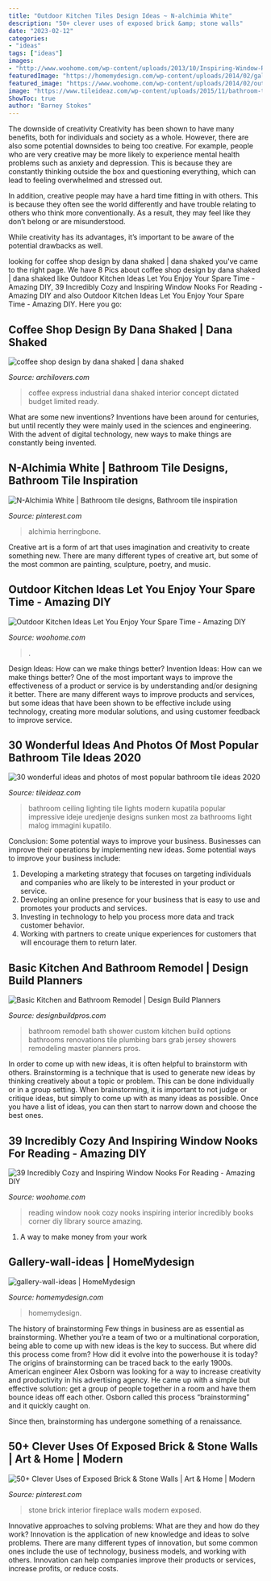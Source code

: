 ```yaml
---
title: "Outdoor Kitchen Tiles Design Ideas ~ N-alchimia White"
description: "50+ clever uses of exposed brick &amp; stone walls"
date: "2023-02-12"
categories:
- "ideas"
tags: ["ideas"]
images:
- "http://www.woohome.com/wp-content/uploads/2013/10/Inspiring-Window-Reading-Nook-8.jpg"
featuredImage: "https://homemydesign.com/wp-content/uploads/2014/02/gallery-wall-ideas.jpg"
featured_image: "https://www.woohome.com/wp-content/uploads/2014/02/outdoor-kitchen-4.jpg"
image: "https://www.tileideaz.com/wp-content/uploads/2015/11/bathroom-tile1.jpg"
ShowToc: true
author: "Barney Stokes"
---
```



The downside of creativity
Creativity has been shown to have many benefits, both for individuals and society as a whole. However, there are also some potential downsides to being too creative.
For example, people who are very creative may be more likely to experience mental health problems such as anxiety and depression. This is because they are constantly thinking outside the box and questioning everything, which can lead to feeling overwhelmed and stressed out.

In addition, creative people may have a hard time fitting in with others. This is because they often see the world differently and have trouble relating to others who think more conventionally. As a result, they may feel like they don’t belong or are misunderstood.

While creativity has its advantages, it’s important to be aware of the potential drawbacks as well.

	

		
looking for coffee shop design by dana shaked | dana shaked you've came to the right page. We have 8 Pics about coffee shop design by dana shaked | dana shaked like Outdoor Kitchen Ideas Let You Enjoy Your Spare Time - Amazing DIY, 39 Incredibly Cozy and Inspiring Window Nooks For Reading - Amazing DIY and also Outdoor Kitchen Ideas Let You Enjoy Your Spare Time - Amazing DIY. Here you go:
		
    
## Coffee Shop Design By Dana Shaked | Dana Shaked

<img loading=lazy src="https://cdn.archilovers.com/projects/b_730_37892d7b-aa3e-4a42-be3e-ae4d9fa84bd0.jpg" onerror="this.onerror=null;this.src='https://tse2.mm.bing.net/th?id=OIP.MAlCbqvZ3HFpEDXZ2dx8uwHaLH&amp;pid=15.1';" alt="coffee shop design by dana shaked | dana shaked">

_Source: archilovers.com_

>coffee express industrial dana shaked interior concept dictated budget limited ready. 

	

What are some new inventions?
Inventions have been around for centuries, but until recently they were mainly used in the sciences and engineering. With the advent of digital technology, new ways to make things are constantly being invented.

    
## N-Alchimia White | Bathroom Tile Designs, Bathroom Tile Inspiration

<img loading=lazy src="https://i.pinimg.com/736x/91/67/79/9167790d9f7fc648d931d978ecd01d12.jpg" onerror="this.onerror=null;this.src='https://tse3.mm.bing.net/th?id=OIP.fGUm2uGt6_F3_xrY3HkdkQHaJ3&amp;pid=15.1';" alt="N-Alchimia White | Bathroom tile designs, Bathroom tile inspiration">

_Source: pinterest.com_

>alchimia herringbone. 

	

Creative art is a form of art that uses imagination and creativity to create something new. There are many different types of creative art, but some of the most common are painting, sculpture, poetry, and music.

    
## Outdoor Kitchen Ideas Let You Enjoy Your Spare Time - Amazing DIY

<img loading=lazy src="https://www.woohome.com/wp-content/uploads/2014/02/outdoor-kitchen-4.jpg" onerror="this.onerror=null;this.src='https://tse1.mm.bing.net/th?id=OIP.jcxSXCNgDdbCiHqAuxVTmAHaKe&amp;pid=15.1';" alt="Outdoor Kitchen Ideas Let You Enjoy Your Spare Time - Amazing DIY">

_Source: woohome.com_

>. 

	

Design Ideas: How can we make things better?
Invention Ideas: How can we make things better?
One of the most important ways to improve the effectiveness of a product or service is by understanding and/or designing it better. There are many different ways to improve products and services, but some ideas that have been shown to be effective include using technology, creating more modular solutions, and using customer feedback to improve service.

    
## 30 Wonderful Ideas And Photos Of Most Popular Bathroom Tile Ideas 2020

<img loading=lazy src="https://www.tileideaz.com/wp-content/uploads/2015/11/bathroom-tile1.jpg" onerror="this.onerror=null;this.src='https://tse4.mm.bing.net/th?id=OIP.XfeGBtgtOlT6blppQFKu2QHaJ3&amp;pid=15.1';" alt="30 wonderful ideas and photos of most popular bathroom tile ideas 2020">

_Source: tileideaz.com_

>bathroom ceiling lighting tile lights modern kupatila popular impressive ideje uredjenje designs sunken most za bathrooms light malog immagini kupatilo. 

	

Conclusion: Some potential ways to improve your business.
Businesses can improve their operations by implementing new ideas. Some potential ways to improve your business include:
1. Developing a marketing strategy that focuses on targeting individuals and companies who are likely to be interested in your product or service.
2. Developing an online presence for your business that is easy to use and promotes your products and services.
3. Investing in technology to help you process more data and track customer behavior.
4. Working with partners to create unique experiences for customers that will encourage them to return later.

    
## Basic Kitchen And Bathroom Remodel | Design Build Planners

<img loading=lazy src="http://designbuildpros.com/wp-content/uploads/2014/02/master-bathroom-remodel-in-Somerset-County-New-Jersey-21.jpg" onerror="this.onerror=null;this.src='https://tse4.mm.bing.net/th?id=OIP.7NysVAY-D_IEOqJa9ixhOgHaLI&amp;pid=15.1';" alt="Basic Kitchen and Bathroom Remodel | Design Build Planners">

_Source: designbuildpros.com_

>bathroom remodel bath shower custom kitchen build options bathrooms renovations tile plumbing bars grab jersey showers remodeling master planners pros. 

	

In order to come up with new ideas, it is often helpful to brainstorm with others. Brainstorming is a technique that is used to generate new ideas by thinking creatively about a topic or problem. This can be done individually or in a group setting. When brainstorming, it is important to not judge or critique ideas, but simply to come up with as many ideas as possible. Once you have a list of ideas, you can then start to narrow down and choose the best ones.

    
## 39 Incredibly Cozy And Inspiring Window Nooks For Reading - Amazing DIY

<img loading=lazy src="http://www.woohome.com/wp-content/uploads/2013/10/Inspiring-Window-Reading-Nook-8.jpg" onerror="this.onerror=null;this.src='https://tse1.mm.bing.net/th?id=OIP.Nfv4Kq5j0WCg7ihmVQDJzgHaJ5&amp;pid=15.1';" alt="39 Incredibly Cozy and Inspiring Window Nooks For Reading - Amazing DIY">

_Source: woohome.com_

>reading window nook cozy nooks inspiring interior incredibly books corner diy library source amazing. 

	

1. A way to make money from your work

    
## Gallery-wall-ideas | HomeMydesign

<img loading=lazy src="https://homemydesign.com/wp-content/uploads/2014/02/gallery-wall-ideas.jpg" onerror="this.onerror=null;this.src='https://tse4.mm.bing.net/th?id=OIP.FPCqJx4xX9yQXvwrJOba2QHaJ4&amp;pid=15.1';" alt="gallery-wall-ideas | HomeMydesign">

_Source: homemydesign.com_

>homemydesign. 

	

The history of brainstorming
Few things in business are as essential as brainstorming. Whether you’re a team of two or a multinational corporation, being able to come up with new ideas is the key to success. But where did this process come from? How did it evolve into the powerhouse it is today?
The origins of brainstorming can be traced back to the early 1900s. American engineer Alex Osborn was looking for a way to increase creativity and productivity in his advertising agency. He came up with a simple but effective solution: get a group of people together in a room and have them bounce ideas off each other. Osborn called this process “brainstorming” and it quickly caught on.

Since then, brainstorming has undergone something of a renaissance.

    
## 50+ Clever Uses Of Exposed Brick &amp; Stone Walls | Art &amp; Home | Modern

<img loading=lazy src="https://i.pinimg.com/736x/0c/4b/a3/0c4ba3e330785507181fc8d73bd0356d.jpg" onerror="this.onerror=null;this.src='https://tse4.mm.bing.net/th?id=OIP.ubiVhGPO_2NPazspnYoQLwHaLE&amp;pid=15.1';" alt="50+ Clever Uses of Exposed Brick &amp; Stone Walls | Art &amp; Home | Modern">

_Source: pinterest.com_

>stone brick interior fireplace walls modern exposed. 

	

Innovative approaches to solving problems: What are they and how do they work?
Innovation is the application of new knowledge and ideas to solve problems. There are many different types of innovation, but some common ones include the use of technology, business models, and working with others. Innovation can help companies improve their products or services, increase profits, or reduce costs.

